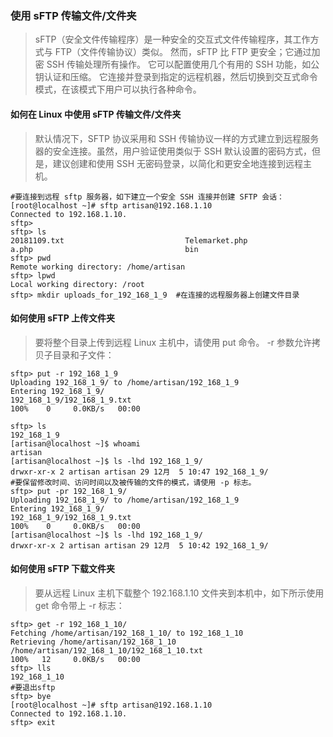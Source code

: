 ### 使用 sFTP 传输文件/文件夹
> sFTP（安全文件传输程序）是一种安全的交互式文件传输程序，其工作方式与 FTP（文件传输协议）类似。 然而，sFTP 比 FTP 更安全；它通过加密 SSH 传输处理所有操作。
> 它可以配置使用几个有用的 SSH 功能，如公钥认证和压缩。 它连接并登录到指定的远程机器，然后切换到交互式命令模式，在该模式下用户可以执行各种命令。

#### 如何在 Linux 中使用 sFTP 传输文件/文件夹
> 默认情况下，SFTP 协议采用和 SSH 传输协议一样的方式建立到远程服务器的安全连接。虽然，用户验证使用类似于 SSH 默认设置的密码方式，但是，建议创建和使用 SSH 无密码登录，以简化和更安全地连接到远程主机。

```
#要连接到远程 sftp 服务器，如下建立一个安全 SSH 连接并创建 SFTP 会话：
[root@localhost ~]# sftp artisan@192.168.1.10
Connected to 192.168.1.10.
sftp> 
sftp> ls
20181109.txt                           Telemarket.php                         a.php                                  bin          
sftp> pwd
Remote working directory: /home/artisan
sftp> lpwd
Local working directory: /root
sftp> mkdir uploads_for_192_168_1_9  #在连接的远程服务器上创建文件目录
```

#### 如何使用 sFTP 上传文件夹
> 要将整个目录上传到远程 Linux 主机中，请使用 put 命令。
-r 参数允许拷贝子目录和子文件：

```
sftp> put -r 192_168_1_9
Uploading 192_168_1_9/ to /home/artisan/192_168_1_9
Entering 192_168_1_9/
192_168_1_9/192_168_1_9.txt                                                                                                100%    0     0.0KB/s   00:00 

sftp> ls 
192_168_1_9 
[artisan@localhost ~]$ whoami
artisan
[artisan@localhost ~]$ ls -lhd 192_168_1_9/
drwxr-xr-x 2 artisan artisan 29 12月  5 10:47 192_168_1_9/
#要保留修改时间、访问时间以及被传输的文件的模式，请使用 -p 标志。
sftp> put -pr 192_168_1_9/
Uploading 192_168_1_9/ to /home/artisan/192_168_1_9
Entering 192_168_1_9/
192_168_1_9/192_168_1_9.txt                                                                                                100%    0     0.0KB/s   00:00  
[artisan@localhost ~]$ ls -lhd 192_168_1_9/
drwxr-xr-x 2 artisan artisan 29 12月  5 10:42 192_168_1_9/
```

#### 如何使用 sFTP 下载文件夹
> 要从远程 Linux 主机下载整个 192.168.1.10 文件夹到本机中，如下所示使用 get 命令带上 -r 标志：

```
sftp> get -r 192_168_1_10/
Fetching /home/artisan/192_168_1_10/ to 192_168_1_10
Retrieving /home/artisan/192_168_1_10
/home/artisan/192_168_1_10/192_168_1_10.txt                                                                                100%   12     0.0KB/s   00:00    
sftp> lls
192_168_1_10
#要退出sftp
sftp> bye
[root@localhost ~]# sftp artisan@192.168.1.10
Connected to 192.168.1.10.
sftp> exit
```